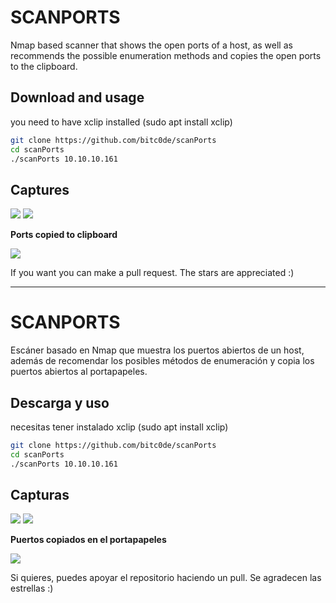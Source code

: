 # SCANPORTS

Nmap based scanner that shows the open ports of a host, as well as recommends the possible enumeration methods and copies the open ports to the clipboard.

## Download and usage
you need to have xclip installed (sudo apt install xclip)

```bash
git clone https://github.com/bitc0de/scanPorts
cd scanPorts
./scanPorts 10.10.10.161
```

## Captures
![](https://i.ibb.co/dfs5Tdv/imagen.png)
![](https://i.ibb.co/vPWdLqR/imagen.png)

**Ports copied to clipboard**

![](https://i.ibb.co/q7TsYkj/imagen.png)

If you want you can make a pull request. The stars are appreciated :)

---

# SCANPORTS
Escáner basado en Nmap que muestra los puertos abiertos de un host, además de recomendar los posibles métodos de enumeración y copia los puertos abiertos al portapapeles.

## Descarga y uso
necesitas tener instalado xclip (sudo apt install xclip)

```bash
git clone https://github.com/bitc0de/scanPorts
cd scanPorts
./scanPorts 10.10.10.161
```

## Capturas
![](https://i.ibb.co/dfs5Tdv/imagen.png)
![](https://i.ibb.co/vPWdLqR/imagen.png)

**Puertos copiados en el portapapeles**

![](https://i.ibb.co/q7TsYkj/imagen.png)

Si quieres, puedes apoyar el repositorio haciendo un pull. Se agradecen las estrellas :)
